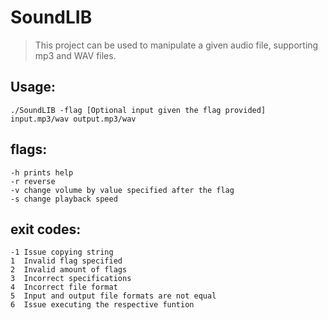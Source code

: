 
# SoundLIB

> This project can be used to manipulate a given audio file, supporting mp3 and WAV files.
 
## Usage:

`./SoundLIB -flag [Optional input given the flag provided] input.mp3/wav output.mp3/wav`

## flags:

    -h prints help
    -r reverse
    -v change volume by value specified after the flag
    -s change playback speed

## exit codes:  

    -1 Issue copying string
    1  Invalid flag specified
    2  Invalid amount of flags
    3  Incorrect specifications
    4  Incorrect file format
    5  Input and output file formats are not equal
    6  Issue executing the respective funtion